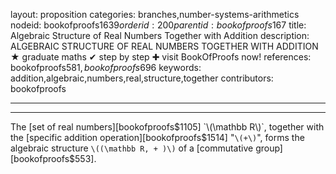 layout: proposition
categories: branches,number-systems-arithmetics
nodeid: bookofproofs$1639
orderid: 200
parentid: bookofproofs$167
title: Algebraic Structure of Real Numbers Together with Addition
description: ALGEBRAIC STRUCTURE OF REAL NUMBERS TOGETHER WITH ADDITION &#9733; graduate maths &#10004; step by step &#10010; visit BookOfProofs now!
references: bookofproofs$581,bookofproofs$696
keywords: addition,algebraic,numbers,real,structure,together
contributors: bookofproofs

---


---

The [set of real numbers][bookofproofs$1105] `\(\mathbb R\)`, together with the [specific addition operation][bookofproofs$1514] "`\(+\)`", forms the algebraic structure `\((\mathbb R, + )\)` of a [commutative group][bookofproofs$553].